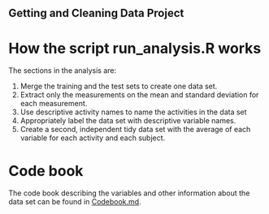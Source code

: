 ## Getting and Cleaning Data Project
# How the script run_analysis.R works
The sections in the analysis are:
1. Merge the training and the test sets to create one data set.
2. Extract only the measurements on the mean and standard deviation for each measurement.
3. Use descriptive activity names to name the activities in the data set
4. Appropriately label the data set with descriptive variable names.
5. Create a second, independent tidy data set with the average of each variable for each activity and each subject.

# Code book
The code book describing the variables and other information about the data set can be found in [Codebook.md](https://github.com/ngoharry19/datasciencecoursera/blob/master/getting-and-cleaning-data/CodeBook.md).
